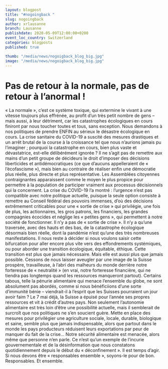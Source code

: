 ```yaml
---
layout: blogpost
title: "#nogoingback "
slug: nogoingback
author: xrlausanne
branch: Lausanne
publishdate: 2020-05-09T12:00:00+0200
event_loc_country: Switzerland
categories: blogposts
published: true

thumb: "/media/news/nogoigback_blog_big.jpg"
image: "/media/news/nogoigback_blog_big.jpg"
---
```


# Pas de retour à la normale, pas de retour à l’anormal !

« La normale », c’est ce système toxique, qui extermine le vivant à une vitesse toujours plus effrénée, au profit d’un très petit nombre de gens – mais aussi, à leur détriment, car les catastrophes écologiques en cours finiront par nous toucher toutes et tous, sans exception. Nous demandons à nos politiques de prendre ENFIN au sérieux le désastre écologique en cours. La crise sanitaire du COVID-19 a suscité des mesures drastiques et un arrêt brutal de la course à la croissance tel que nous n’aurions jamais pu l’imaginer ; pourquoi la catastrophe en cours, bien plus vaste et dévastatrice, est-elle délibérément ignorée ? Il ne s’agit pas de remettre aux mains d’un petit groupe de décideurs le droit d’imposer des décisions liberticides et antidémocratiques (ce que d’aucuns appelleraient de « l’écofascisme »), mais bien au contraire de réaliser enfin une démocratie plus réelle, plus directe et plus représentative. Les Assemblées citoyennes contraignantes apparaissent comme le moyen le plus propice pour permettre à la population de participer vraiment aux processus décisionnels qui la concernent. La crise du COVID-19 l’a montré : l’urgence n’est pas compatible avec notre politique actuelle, puisque la seule option consiste à remettre au Conseil fédéral des pouvoirs immenses, d’où des décisions extrêmement criticables pour une « sortie de crise » qui privilégie, une fois de plus, les actionnaires, les gros patrons, les financiers, les grandes compagnies écocides et néglige les « petites gens », qui permettent à notre société de fonctionner. Il n’y a pas de « sortie de crise ». Il n’y a qu’une traversée, avec des hauts et des bas, de la catastrophe écologique désormais bien réelle, dont la pandémie n’est qu’une des très nombreuses manifestations. Il nous reste à décider si nous voulons saisir cette bifurcation pour aller encore plus vite vers des effondrements systémiques, ou pour aborder une transition écologique, équitable, éthique. Cette transition est plus que jamais nécessaire. Mais elle est aussi plus que jamais possible. Cessons de nous laisser aveugler par une image de la Suisse prospère, travailleuse, à l’abri des malheurs du monde derrière notre forteresse de « neutralité » (en vrai, notre forteresse financière, qui ne tiendra pas longtemps quand les ressources manqueront partout). Certains tabous, telle la pénurie alimentaire qui menace l’ensemble du globe, ne sont absolument pas abordés, comme si nous bénéficiions d’une sorte d’immunité bénie – viendrait-il à l’esprit que les Suisses pourraient un jour avoir faim ? Le 7 mai déjà, la Suisse a épuisé pour l’année ses propres ressources et vit à crédit d’autres pays. Non seulement l’autonomie alimentaire est très loin d’être une possibilité actuelle, mais il semblerait de surcroît que nos politiques ne s’en soucient guère. Mette en place des mesures pour privilégier une agriculture sociale, locale, durable, biologique et saine, semble plus que jamais indispensable, alors que partout dans le monde les pays producteurs réduisent leurs exportations par peur de manquer du fait de la crise… Notre sécurité alimentaire est menacée, alors même que personne n’en parle. Ce n’est qu’un exemple de l’incurie gouvernementale et de la désinformation que nous constatons quotidiennement depuis le début du « déconfinement ». Il est temps d’agir. Si nous devons être « responsables ensemble », soyons-le pour de bon. Responsables. Et ensemble.
